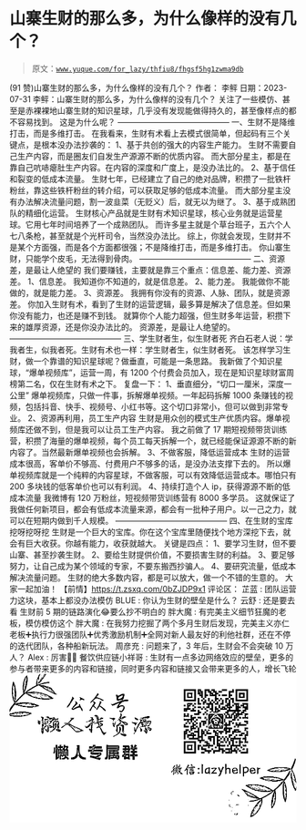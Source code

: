 # 山寨生财的那么多，为什么像样的没有几个？

> 原文：[`www.yuque.com/for_lazy/thfiu8/fhgsf5hg1zwma9db`](https://www.yuque.com/for_lazy/thfiu8/fhgsf5hg1zwma9db)

<ne-h2 id="2115cf2a" data-lake-id="2115cf2a"><ne-heading-ext><ne-heading-anchor></ne-heading-anchor><ne-heading-fold></ne-heading-fold></ne-heading-ext><ne-heading-content><ne-text id="ub9bc38c4">(91 赞)山寨生财的那么多，为什么像样的没有几个？</ne-text></ne-heading-content></ne-h2> <ne-p id="uad52fefe" data-lake-id="uad52fefe"><ne-text id="u3dec4cd8">作者： 李鲆</ne-text></ne-p> <ne-p id="u6ccba371" data-lake-id="u6ccba371"><ne-text id="u53f30557">日期：2023-07-31</ne-text></ne-p> <ne-p id="u2e57f1a6" data-lake-id="u2e57f1a6"><ne-text id="u68f72a20">李鲆：山寨生财的那么多，为什么像样的没有几个？</ne-text></ne-p> <ne-p id="u957ea928" data-lake-id="u957ea928"><ne-text id="u42f6113c">关注了一些模仿、甚至是赤裸裸地山寨生财的知识星球，几乎没有发现能做得持久的，甚至像样点的都不容易找到。</ne-text></ne-p> <ne-p id="ue5edc4d8" data-lake-id="ue5edc4d8"><ne-text id="ue2aa2de4">这是为什么呢？</ne-text></ne-p> <ne-p id="uad03d997" data-lake-id="uad03d997"><ne-text id="ucc00cacd">——————————————</ne-text></ne-p> <ne-p id="u762ea1bf" data-lake-id="u762ea1bf"><ne-text id="ue77f70ee">一、生财不是降维打击，而是多维打击。</ne-text></ne-p> <ne-p id="u0013ec6f" data-lake-id="u0013ec6f"><ne-text id="uceeec04a">在我看来，生财有术看上去模式很简单，但起码有三个关键点，是根本没办法抄袭的：</ne-text></ne-p> <ne-p id="u17c5e4b8" data-lake-id="u17c5e4b8"><ne-text id="udd3dffb0">1、基于共创的强大的内容生产能力。</ne-text> <ne-text id="u5df0dd6f">生财不需要自己生产内容，而是圈友们自发生产源源不断的优质内容。</ne-text> <ne-text id="u6af49716">而大部分星主，都是在靠自己吭哧瘪肚生产内容。在内容的深度和广度上，是没办法比的。</ne-text></ne-p> <ne-p id="ua14225ab" data-lake-id="ua14225ab"><ne-text id="ua6291b0e">2、基于信任和裂变的低成本流量。</ne-text> <ne-text id="u696fdb7b">生财七年，已经建立了自己的绝对品牌，积攒了一批铁杆粉丝，靠这些铁杆粉丝的转介绍，可以获取足够的低成本流量。</ne-text> <ne-text id="ub14bc269">而大部分星主没有办法解决流量问题，割一波韭菜（无贬义）后，就无以为继了。</ne-text></ne-p> <ne-p id="ub923e951" data-lake-id="ub923e951"><ne-text id="u98f439ce">3、基于成熟团队的精细化运营。</ne-text> <ne-text id="u32437fd1">生财核心产品就是生财有术知识星球，核心业务就是运营星球。它用七年时间培养了一个成熟团队。</ne-text> <ne-text id="u95864fb8">而许多星主就是个草台班子，五六个人七八条枪，甚至就是个光杆司令，当然没办法比。</ne-text></ne-p> <ne-p id="u106fd2da" data-lake-id="u106fd2da"><ne-text id="ub5f2bd87">综上，你就会发现，生财并不是某个方面强，而是各个方面都很强；不是降维打击，而是多维打击。</ne-text></ne-p> <ne-p id="u992db11d" data-lake-id="u992db11d"><ne-text id="u5fb2897c">你山寨生财，只能学个皮毛，无法得到骨肉。</ne-text></ne-p> <ne-p id="u25f60e43" data-lake-id="u25f60e43"><ne-text id="u7359496e">——————————————</ne-text></ne-p> <ne-p id="u84b29c1f" data-lake-id="u84b29c1f"><ne-text id="ufc8150e6">二、资源差，是最让人绝望的</ne-text></ne-p> <ne-p id="u85d4ae8e" data-lake-id="u85d4ae8e"><ne-text id="u4581d626">我们要赚钱，主要就是靠三个重点：信息差、能力差、资源差。</ne-text></ne-p> <ne-p id="u1b0677d4" data-lake-id="u1b0677d4"><ne-text id="ue6b4ffe9">1、信息差。</ne-text> <ne-text id="u5d138d53">我知道你不知道的，就是信息差。</ne-text></ne-p> <ne-p id="u1bec81a9" data-lake-id="u1bec81a9"><ne-text id="ue9b52511">2、能力差。</ne-text> <ne-text id="u2221bccf">我能做你不能做的，就是能力差。</ne-text></ne-p> <ne-p id="u45235884" data-lake-id="u45235884"><ne-text id="u77f554e1">3、资源差。</ne-text> <ne-text id="u64f436ef">我拥有你没有的资源、人脉、团队，就是资源差。</ne-text></ne-p> <ne-p id="u9dad19ea" data-lake-id="u9dad19ea"><ne-text id="u23ef84b7">你加入生财有术，看到了生财的运营逻辑，最多算是解决了信息差。但如果你没有能力，也还是赚不到钱。</ne-text></ne-p> <ne-p id="ufd005997" data-lake-id="ufd005997"><ne-text id="uc8f90701">就算你个人能力超强，但生财多年运营，积攒下来的雄厚资源，还是你没办法比的。</ne-text></ne-p> <ne-p id="ub33ab0df" data-lake-id="ub33ab0df"><ne-text id="u572f44a6">资源差，是最让人绝望的。</ne-text></ne-p> <ne-p id="u2c39ad62" data-lake-id="u2c39ad62"><ne-text id="u0752286b">——————————————</ne-text></ne-p> <ne-p id="u7934ca3c" data-lake-id="u7934ca3c"><ne-text id="ub05b48b9">三、学生财者生，似生财者死</ne-text></ne-p> <ne-p id="ua03d3282" data-lake-id="ua03d3282"><ne-text id="ua42dca22">齐白石老人说：学我者生，似我者死。生财有术也一样：学生财者生，似生财者死。</ne-text></ne-p> <ne-p id="ue088411e" data-lake-id="ue088411e"><ne-text id="u1c458926">该怎样学习生财，做一个靠谱的知识星球呢？做垂直，可能是一条思路。</ne-text></ne-p> <ne-p id="u2d5a12cb" data-lake-id="u2d5a12cb"><ne-text id="u5916abf7">我新做了个知识星球，“爆单视频库”，运营一周，有 1200 个付费会员加入，现在是知识星球财富周榜第二名，仅在生财有术之下。</ne-text></ne-p> <ne-p id="u1a7fe8eb" data-lake-id="u1a7fe8eb"><ne-text id="u5fd5fac6">复盘一下：</ne-text></ne-p> <ne-p id="u9cfa2c38" data-lake-id="u9cfa2c38"><ne-text id="u4a0a14a6">1、垂直细分，“切口一厘米，深度一公里”</ne-text> <ne-text id="u1a438bdf">爆单视频库，只做一件事，拆解爆单视频。一年起码拆解 1000 条赚钱的视频，包括抖音、快手、视频号、小红书等。这个切口非常小，但可以做到非常专业。</ne-text></ne-p> <ne-p id="uc86c32e7" data-lake-id="uc86c32e7"><ne-text id="ua60aedca">2、资源再利用，员工生产内容</ne-text> <ne-text id="ua8e041a1">生财是用众创的模式生产优质内容。爆单视频库还做不到，但是我可以让员工生产内容。</ne-text> <ne-text id="ud53c0509">我之前做了 17 期短视频带货训练营，积攒了海量的爆单视频，每个员工每天拆解一个，就已经能保证源源不断的新内容了。当然最新爆单视频也会拆解。</ne-text></ne-p> <ne-p id="ufc9164b8" data-lake-id="ufc9164b8"><ne-text id="u0eb3f5f5">3、不做客服，降低运营成本</ne-text> <ne-text id="u8113cea8">生财的运营成本很高，客单价不够高、付费用户不够多的话，是没办法支撑下去的。</ne-text> <ne-text id="u32318aa4">所以爆单视频库就是一个纯粹的内容星球，不做客服，可以有效降低运营成本。哪怕只有 200 多块钱的低客单价也可以有利润。</ne-text></ne-p> <ne-p id="ueb3c6de7" data-lake-id="ueb3c6de7"><ne-text id="ufcc7e0f3">4、持续打造个人 ip，获得源源不断的低成本流量</ne-text> <ne-text id="u62ab9e88">我微博有 120 万粉丝，短视频带货训练营有 8000 多学员。</ne-text> <ne-text id="u39d446cf">这就保证了我做任何新项目，都会有低成本流量来源，都会有一批种子用户。以一己之力，就可以在短期内做到千人规模。</ne-text></ne-p> <ne-p id="u37550c07" data-lake-id="u37550c07"><ne-text id="ue5a6adce">——————————————</ne-text></ne-p> <ne-p id="u3991bf07" data-lake-id="u3991bf07"><ne-text id="ub7467b4e">四、在生财的宝库挖呀挖呀挖</ne-text></ne-p> <ne-p id="ue85e8295" data-lake-id="ue85e8295"><ne-text id="u28987abb">生财是一个巨大的宝库。你在这个宝库里随便找个地方深挖下去，就会有巨大收获。你越有能力，收获就越大。</ne-text></ne-p> <ne-p id="u2a17be2c" data-lake-id="u2a17be2c"><ne-text id="u718bf829">关键是四点：</ne-text></ne-p> <ne-p id="u30b4228e" data-lake-id="u30b4228e"><ne-text id="u22c2a8d3">1、要学习生财，但不要山寨、甚至抄袭生财。</ne-text></ne-p> <ne-p id="u4702347a" data-lake-id="u4702347a"><ne-text id="ubf7f98e7">2、要给生财提供价值，不要损害生财的利益。</ne-text></ne-p> <ne-p id="u2ad3f055" data-lake-id="u2ad3f055"><ne-text id="u71dcd686">3、要足够努力，让自己成为某个领域的专家，不要东搬西抄骗人。</ne-text></ne-p> <ne-p id="u7ca8aace" data-lake-id="u7ca8aace"><ne-text id="u24c67bba">4、要研究流量，低成本解决流量问题。</ne-text></ne-p> <ne-p id="uf4acc30e" data-lake-id="uf4acc30e"><ne-text id="u046c82d9">生财的绝大多数内容，都是可以放大，做一个不错的生意的。</ne-text></ne-p> <ne-p id="u2db273da" data-lake-id="u2db273da"><ne-text id="u9f9c5be1">大家一起加油！</ne-text></ne-p> <ne-p id="u19ce82a9" data-lake-id="u19ce82a9"><ne-text id="udec3bc1d">【前情】</ne-text>[<ne-text id="uc3335041">https://t.zsxq.com/0bZJDP9x1</ne-text>](https://t.zsxq.com/0bZJDP9x1)</ne-p> <ne-hole id="u0277429e" data-lake-id="u0277429e"><ne-card data-card-name="hr" data-card-type="block" id="wuShq" data-event-boundary="card"><ne-p id="ua27632bd" data-lake-id="ua27632bd"><ne-text id="u9cb5c519">评论区：</ne-text></ne-p> <ne-p id="u0e21012d" data-lake-id="u0e21012d"><ne-text id="u7378f7cb">芷蓝 : 团队运营力这块，基本上都没办法模仿</ne-text> <ne-text id="u084dfc41">BLUE : 你认为生财的壁垒是什么？</ne-text> <ne-text id="u6b8b67ac">云舒 : 还是要去看 生财前 5 期的链路演化😂要么抄不明白的</ne-text> <ne-text id="u468c148c">胖大魔 : 有完美主义细节狂魔的老板，模仿模仿这个</ne-text> <ne-text id="u56a5e4af">胖大魔 : 在我努力挖掘了两个多月生财后发现，完美主义亦仁老板➕执行力很强团队➕优秀激励机制➕全网对新人最友好的利他社群，还在不停的迭代团队，各种船新玩法。</ne-text> <ne-text id="u6c6e3386">周彦充 : 问题来了，3 年后，生财会不会突破 10 万人？</ne-text> <ne-text id="u21e53bb6">Alex : 厉害👍🏻</ne-text> <ne-text id="ued704e05">餐饮供应链小祥哥 : 生财有一点多边网络效应的壁垒，更多的参与者带来更多的内容和链接，同时更多内容和链接又会带来更多的人，增长飞轮</ne-text></ne-p> <ne-p id="uf098f916" data-lake-id="uf098f916"><ne-card data-card-name="image" data-card-type="inline" id="PZnvO" data-event-boundary="card">![](img/894d30a529e7c37bcd3392323c99941c.png)  <ne-hole id="u5931f0f9" data-lake-id="u5931f0f9"><ne-card data-card-name="hr" data-card-type="block" id="yAJnO" data-event-boundary="card"></ne-card></ne-hole></ne-card></ne-p></ne-card></ne-hole>